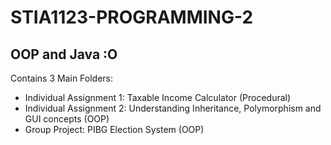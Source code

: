 # STIA1123-PROGRAMMING-2
## OOP and Java :O

Contains 3 Main Folders: 
- Individual Assignment 1: Taxable Income Calculator (Procedural)
- Individual Assignment 2: Understanding Inheritance, Polymorphism and GUI concepts (OOP)
- Group Project: PIBG Election System (OOP)
